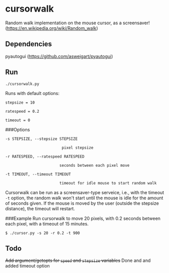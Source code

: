 # cursorwalk
Random walk implementation on the mouse cursor, as a screensaver! (https://en.wikipedia.org/wiki/Random_walk)

## Dependencies

pyautogui (https://github.com/asweigart/pyautogui)

## Run

``./cursorwalk.py``

Runs with default options: 

`stepsize = 10`

`ratespeed = 0.2`

`timeout = 0`

###Options

```
-s STEPSIZE, --stepsize STEPSIZE

                         pixel stepsize

-r RATESPEED, --ratespeed RATESPEED

                        seconds between each pixel move
                        
-t TIMEOUT, --timeout TIMEOUT

                        timeout for idle mouse to start random walk

```

Cursorwalk can be run as a screensaver-type serveice, i.e., with the timeout `-t` option, the random walk won't start until the mouse is idle for the amount of seconds given. If the mouse is moved by the user (outside the stepsize distance), the timeout will restart.

###Example
Run cursorwalk to move 20 pixels, with 0.2 seconds between each pixel, with a timeout of 15 minutes.

`$ ./cursor.py -s 20 -r 0.2 -t 900`


## Todo
~~Add argument/getopts for `speed` and `stepsize` variables~~ Done and and added timeout option
